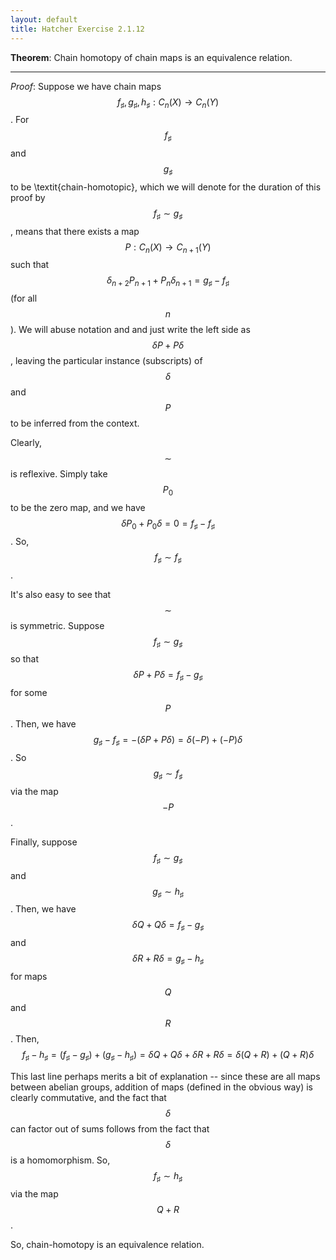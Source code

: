 ```yaml
---
layout: default
title: Hatcher Exercise 2.1.12
---
```


**Theorem**: Chain homotopy of chain maps is an equivalence relation.

----

*Proof*:
Suppose we have chain maps $$f_\sharp, g_\sharp, h_\sharp : C_n(X) \rightarrow C_n(Y)$$.
For $$f_\sharp$$ and $$g_\sharp$$ to be \textit{chain-homotopic}, which we will denote for the duration of this proof by $$f_\sharp \sim g_\sharp$$, means that there exists a map $$P : C_n(X) \rightarrow C_{n+1}(Y)$$ such that $$\delta_{n+2} P_{n+1} + P_n \delta_{n+1} = g_\sharp - f_\sharp$$ (for all $$n$$).
We will abuse notation and and just write the left side as $$\delta P + P \delta$$, leaving the particular instance (subscripts) of $$\delta$$ and $$P$$ to be inferred from the context.



Clearly, $$\sim$$ is reflexive.
Simply take $$P_0$$ to be the zero map, and we have $$\delta P_0 + P_0 \delta = 0 = f_\sharp - f_\sharp$$.
So, $$f_\sharp \sim f_\sharp$$.



It's also easy to see that $$\sim$$ is symmetric.
Suppose $$f_\sharp \sim g_\sharp$$ so that $$\delta P + P \delta = f_\sharp - g_\sharp$$ for some $$P$$.
Then, we have $$g_\sharp - f_\sharp = - (\delta P + P \delta) = \delta (-P) + (-P) \delta$$.
So $$g_\sharp \sim f_\sharp$$ via the map $$-P$$.



Finally, suppose $$f_\sharp \sim g_\sharp$$ and $$g_\sharp \sim h_\sharp$$.
Then, we have $$\delta Q + Q \delta = f_\sharp - g_\sharp$$ and $$\delta R + R \delta = g_\sharp - h_\sharp$$ for maps $$Q$$ and $$R$$.
Then,
$$
f_\sharp - h_\sharp = (f_\sharp - g_\sharp) + (g_\sharp - h_\sharp) = \delta Q + Q \delta + \delta R + R \delta = \delta (Q + R) + (Q + R) \delta
$$

This last line perhaps merits a bit of explanation -- since these are all maps between abelian groups, addition of maps (defined in the obvious way) is clearly commutative, and the fact that $$\delta$$ can factor out of sums follows from the fact that $$\delta$$ is a homomorphism.
So, $$f_\sharp \sim h_\sharp$$ via the map $$Q+R$$.



So, chain-homotopy is an equivalence relation.
